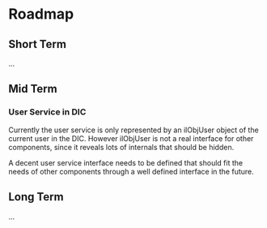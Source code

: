 # Roadmap

## Short Term

...

## Mid Term

### User Service in DIC

Currently the user service is only represented by an ilObjUser object of the current user in the DIC. However ilObjUser is not a real interface for other components, since it reveals lots of internals that should be hidden.

A decent user service interface needs to be defined that should fit the needs of other components through a well defined interface in the future.



## Long Term

...
